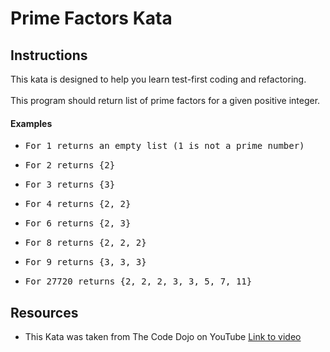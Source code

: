 # Prime Factors Kata #

## Instructions ##

This kata is designed to help you learn test-first coding and refactoring.<br/><br/>
This program should return list of prime factors for a given positive integer.

#### Examples ####
- <pre>For 1 returns an empty list (1 is not a prime number)</pre>
- <pre>For 2 returns {2}</pre>
- <pre>For 3 returns {3}</pre>
- <pre>For 4 returns {2, 2}</pre>
- <pre>For 6 returns {2, 3}</pre>
- <pre>For 8 returns {2, 2, 2}</pre>
- <pre>For 9 returns {3, 3, 3}</pre>
- <pre>For 27720 returns {2, 2, 2, 3, 3, 5, 7, 11}</pre>

## Resources ##
- This Kata was taken from The Code Dojo on YouTube [Link to video](https://www.youtube.com/watch?v=9flsVKN4tZM&ab_channel=TheCodeDojo)